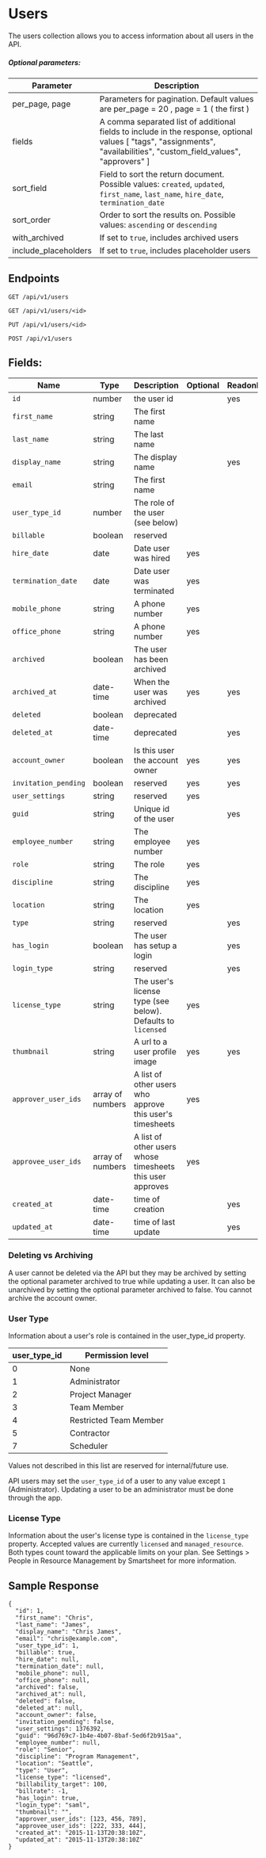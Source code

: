 # Users

The users collection allows you to access information about all users in the API.

##### Optional parameters:

| **Parameter** | **Description** |
| ------------- | --------------- |
| per_page, page | Parameters for pagination. Default values are per_page = 20 , page = 1 ( the first )|
| fields | A comma separated list of additional fields to include in the response, optional values [ "tags", "assignments", "availabilities", "custom_field_values", "approvers" ] |
| sort_field | Field to sort the return document. Possible values: `created`, `updated`, `first_name`, `last_name`, `hire_date`, `termination_date` |
| sort_order | Order to sort the results on. Possible values: `ascending` or `descending` |
| with_archived	| If set to `true`, includes archived users |
| include_placeholders	| If set to `true`, includes placeholder users |

## Endpoints

```
GET /api/v1/users

GET /api/v1/users/<id>

PUT /api/v1/users/<id>

POST /api/v1/users
```

## Fields:

| **Name** | **Type** | **Description** | **Optional** | **Readonly** |
| -------- | -------- | --------------- | ------------ | ------------- |
| `id` | number | the user id |  | yes |
| `first_name` | string | The first name |  |  |
| `last_name` | string | The last name |  |  |
| `display_name` | string | The display name |  | yes |
| `email` | string | The first name |  |  |
| `user_type_id` | number | The role of the user (see below) |  |  |
| `billable` | boolean | reserved |  |  |
| `hire_date` | date | Date user was hired | yes |  |
| `termination_date` | date | Date user was terminated | yes |  |
| `mobile_phone` | string | A phone number | yes |  |
| `office_phone` | string | A phone number | yes |  |
| `archived` | boolean | The user has been archived |  |  |
| `archived_at` | date-time | When the user was archived | yes | yes |
| `deleted` | boolean | deprecated |  |  |
| `deleted_at` | date-time | deprecated |  | yes |
| `account_owner` | boolean | Is this user the account owner | yes | yes |
| `invitation_pending` | boolean | reserved | yes | yes |
| `user_settings` | string | reserved | yes |  |
| `guid` | string | Unique id of the user |  | yes |
| `employee_number` | string | The employee number | yes |  |
| `role` | string | The role | yes |  |
| `discipline` | string | The discipline | yes |  |
| `location` | string | The location | yes |  |
| `type` | string | reserved |  | yes |
| `has_login` | boolean | The user has setup a login |  | yes |
| `login_type` | string | reserved |  | yes |
| `license_type` | string | The user's license type (see below). Defaults to `licensed` |  yes |  |
| `thumbnail` | string | A url to a user profile image | yes | yes |
| `approver_user_ids` | array of numbers | A list of other users who approve this user's timesheets | yes |  |
| `approvee_user_ids` | array of numbers | A list of other users whose timesheets this user approves | yes |  |
| `created_at` | date-time | time of creation | | yes |
| `updated_at` | date-time | time of last update | | yes |

### Deleting vs Archiving

A user cannot be deleted via the API but they may be archived by setting the optional parameter archived to true while updating a user. It can also be unarchived by setting the optional parameter archived to false. You cannot archive the account owner.

### User Type

Information about a user's role is contained in the user_type_id property.

| **user_type_id** | **Permission level** |
| ------------- | --------------- |
| 0 | None |
| 1 | Administrator |
| 2 | Project Manager |
| 3 | Team Member |
| 4 | Restricted Team Member |
| 5 | Contractor |
| 7 | Scheduler |

Values not described in this list are reserved for internal/future use.

API users may set the `user_type_id` of a user to any value except `1` (Administrator). Updating a user to be an administrator must be done through the app.

### License Type

Information about the user's license type is contained in the `license_type` property. Accepted values are currently `licensed` and `managed_resource`. Both types count toward the applicable limits on your plan. See Settings > People in Resource Management by Smartsheet for more information.

## Sample Response

```
{
  "id": 1,
  "first_name": "Chris",
  "last_name": "James",
  "display_name": "Chris James",
  "email": "chris@example.com",
  "user_type_id": 1,
  "billable": true,
  "hire_date": null,
  "termination_date": null,
  "mobile_phone": null,
  "office_phone": null,
  "archived": false,
  "archived_at": null,
  "deleted": false,
  "deleted_at": null,
  "account_owner": false,
  "invitation_pending": false,
  "user_settings": 1376392,
  "guid": "96d769c7-1b4e-4b07-8baf-5ed6f2b915aa",
  "employee_number": null,
  "role": "Senior",
  "discipline": "Program Management",
  "location": "Seattle",
  "type": "User",
  "license_type": "licensed",
  "billability_target": 100,
  "billrate": -1,
  "has_login": true,
  "login_type": "saml",
  "thumbnail": "",
  "approver_user_ids": [123, 456, 789],
  "approvee_user_ids": [222, 333, 444],
  "created_at": "2015-11-13T20:38:10Z",
  "updated_at": "2015-11-13T20:38:10Z"
}
```
